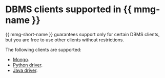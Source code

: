 # DBMS clients supported in {{ mmg-name }}

{{ mmg-short-name }} guarantees support only for certain DBMS clients, but you are free to use other clients without restrictions.

The following clients are supported:

- [Mongo](https://docs.mongodb.com/manual/mongo/).
- [Python driver](https://docs.mongodb.com/ecosystem/drivers/python/).
- [Java driver](http://mongodb.github.io/mongo-java-driver/).
